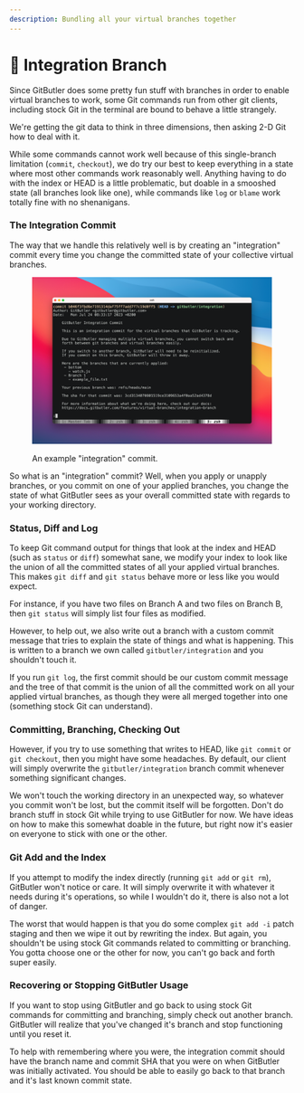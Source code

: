 ```yaml
---
description: Bundling all your virtual branches together
---
```


# 🍇 Integration Branch

Since GitButler does some pretty fun stuff with branches in order to enable virtual branches to work, some Git commands run from other git clients, including stock Git in the terminal are bound to behave a little strangely.&#x20;

We're getting the git data to think in three dimensions, then asking 2-D Git how to deal with it.

While some commands cannot work well because of this single-branch limitation (`commit`, `checkout`), we do try our best to keep everything in a state where most other commands work reasonably well. Anything having to do with the index or HEAD is a little problematic, but doable in a smooshed state (all branches look like one), while commands like `log` or `blame` work totally fine with no shenanigans.

### The Integration Commit

The way that we handle this relatively well is by creating an "integration" commit every time you change the committed state of your collective virtual branches.

<figure><img src="../../.gitbook/assets/CleanShot 2023-07-24 at 17.17.44@2x.png" alt=""><figcaption><p>An example "integration" commit.</p></figcaption></figure>

So what is an "integration" commit? Well, when you apply or unapply branches, or you commit on one of your applied branches, you change the state of what GitButler sees as your overall committed state with regards to your working directory.&#x20;

### Status, Diff and Log

To keep Git command output for things that look at the index and HEAD (such as `status` or `diff`) somewhat sane, we modify your index to look like the union of all the committed states of all your applied virtual branches. This makes `git diff` and `git status` behave more or less like you would expect.&#x20;

For instance, if you have two files on Branch A and two files on Branch B, then `git status` will simply list four files as modified.

However, to help out, we also write out a branch with a custom commit message that tries to explain the state of things and what is happening. This is written to a branch we own called `gitbutler/integration` and you shouldn't touch it.

If you run `git log`, the first commit should be our custom commit message and the tree of that commit is the union of all the committed work on all your applied virtual branches, as though they were all merged together into one (something stock Git can understand).

### Committing, Branching, Checking Out

However, if you try to use something that writes to HEAD, like `git commit` or `git checkout`, then you might have some headaches. By default, our client will simply overwrite the `gitbutler/integration` branch commit whenever something significant changes.

We won't touch the working directory in an unexpected way, so whatever you commit won't be lost, but the commit itself will be forgotten.  Don't do branch stuff in stock Git while trying to use GitButler for now. We have ideas on how to make this somewhat doable in the future, but right now it's easier on everyone to stick with one or the other.

### Git Add and the Index

If you attempt to modify the index directly (running `git add` or `git rm`), GitButler won't notice or care. It will simply overwrite it with whatever it needs during it's operations, so while I wouldn't do it, there is also not a lot of danger.&#x20;

The worst that would happen is that you do some complex `git add -i` patch staging and then we wipe it out by rewriting the index. But again, you shouldn't be using stock Git commands related to committing or branching. You gotta choose one or the other for now, you can't go back and forth super easily.

### Recovering or Stopping GitButler Usage

If you want to stop using GitButler and go back to using stock Git commands for committing and branching, simply check out another branch. GitButler will realize that you've changed it's branch and stop functioning until you reset it.

To help with remembering where you were, the integration commit should have the branch name and commit SHA that you were on when GitButler was initially activated. You should be able to easily go back to that branch and it's last known commit state.
